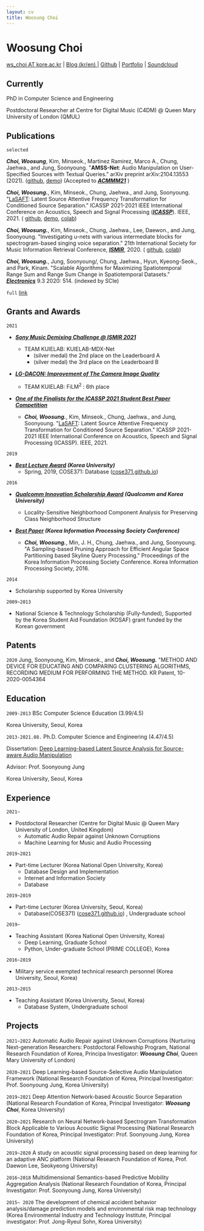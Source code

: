 ```yaml
---
layout: cv
title: Woosung Choi
---
```

# Woosung Choi

<div id="webaddress">
<a href="ws_choi@korea.ac.kr">ws_choi AT kore.ac.kr</a>
| <a href="http://intelligence.korea.ac.kr/members/wschoi/">Blog (kr/en) </a>
| <a href="https://github.com/ws-choi">Github</a>
| <a href="https://ws-choi.github.io/dissertation-slide/">Portfolio</a>
| <a href="https://soundcloud.com/choi-hn">Soundcloud</a>
    
</div>

## Currently

PhD in Computer Science and Engineering

Postdoctoral Researcher at Centre for Digital Music (C4DM) @ Queen Mary University of London (QMUL)

## Publications

`selected`

***Choi, Woosung***, Kim, Minseok., Martinez Ramirez, Marco A., Chung, Jaehwa., and Jung, Soonyoung. "**AMSS-Net**: Audio Manipulation on User-Specified Sources with Textual Queries." arXiv preprint arXiv:2104.13553 (2021). ([github](https://github.com/kuielab/AMSS-Net), [demo](https://kuielab.github.io/AMSS-Net/)) (Accepted to ***[ACMMM21](https://2021.acmmm.org/)*** )

***Choi, Woosung.***, Kim, Minseok., Chung, Jaehwa., and Jung, Soonyoung. "[LaSAFT](https://paperswithcode.com/paper/lasaft-latent-source-attentive-frequency): Latent Source Attentive Frequency Transformation for Conditioned Source Separation." ICASSP 2021-2021 IEEE International Conference on Acoustics, Speech and Signal Processing (***[ICASSP](https://2021.ieeeicassp.org/)***). IEEE, 2021. ( [github](https://github.com/ws-choi/Conditioned-Source-Separation-LaSAFT), [demo](http://lasaft.github.io/), [colab](https://colab.research.google.com/github/ws-choi/Conditioned-Source-Separation-LaSAFT/blob/main/colab_demo/LaSAFT_with_GPoCM_Stella_Jang_Example.ipynb)) 

***Choi, Woosung.***, Kim, Minseok., Chung, Jaehwa., Lee, Daewon., and Jung, Soonyoung. "Investigating u-nets with various intermediate blocks for spectrogram-based singing voice separation." 21th International Society for Music Information Retrieval Conference, ***[ISMIR](https://program.ismir2020.net/poster_2-04.html)***, 2020. ( [github](https://github.com/ws-choi/ISMIR2020_U_Nets_SVS), [colab](https://colab.research.google.com/github/ws-choi/ISMIR2020_U_Nets_SVS/blob/master/colab_demo/TFC_TDF_Net_Large.ipynb))

***Choi, Woosung.***, Jung, Soonyoung/, Chung, Jaehwa., Hyun, Kyeong-Seok., and Park, Kinam. "Scalable Algorithms for Maximizing Spatiotemporal Range Sum and Range Sum Change in Spatiotemporal Datasets." ***[Electronics](https://www.mdpi.com/2079-9292/9/3/514)*** 9.3 2020: 514. (indexed by SCIe)

`full`
[link](https://scholar.google.com/citations?user=zVirpHQAAAAJ&hl=ko)

## Grants and Awards

`2021`
- ***[Sony Music Demixing Challenge @ ISMIR 2021](https://github.com/kuielab/mdx-net)***
    - TEAM KUIELAB: KUIELAB-MDX-Net
        - (silver medal) the 2nd place on the Leaderboard A
        - (silver medal) the 3rd place on the Leaderboard B 
- ***[LG-DACON: Improvement of The Camera Image Quality](https://dacon.io/competitions/official/235746/overview/description)***
    - TEAM KUIELAB: FiLM${}^2$ : 6th place

- ***[One of the Finalists for the ICASSP 2021 Student Best Paper Competition](https://ieeexplore.ieee.org/document/9413896/)***
    - ***Choi, Woosung.***, Kim, Minseok., Chung, Jaehwa., and Jung, Soonyoung. "[LaSAFT](https://paperswithcode.com/paper/lasaft-latent-source-attentive-frequency): Latent Source Attentive Frequency Transformation for Conditioned Source Separation." ICASSP 2021-2021 IEEE International Conference on Acoustics, Speech and Signal Processing (ICASSP). IEEE, 2021. 

`2019`
- ***[Best Lecture Award](https://www.korea.ac.kr/cop/bestLecture/bestLectureList.do?siteId=university#) (Korea University)***
    - Spring, 2019, COSE371: Database ([cose371.github.io](https://cose371.github.io/))

`2016`
- ***[Qualcomm Innovation Scholarship Award](https://1drv.ms/p/s!AszT-SZB_jBylxqwb5M7jddIE9Tk?e=6dOqAG) (Qualcomm and Korea University)***
    - Locality-Sensitive Neighborhood Component Analysis for Preserving Class Neighborhood Structure

- ***[Best Paper](https://www.researchgate.net/publication/316336290_An_Efficient_Angular_Space_Partitioning_Based_Skyline_Query_Processing_Using_Sampling-Based_Pruning) (Korea Information Processing Society Conference)***
    - ***Choi, Woosung.***, Min, J. H., Chung, Jaehwa., and Jung, Soonyoung. "A Sampling-based Pruning Approach for Efficient Angular Space Partitioning based Skyline Query Processing." Proceedings of the Korea Information Processing Society Conference. Korea Information Processing Society, 2016.

`2014`
- Scholarship supported by Korea University

`2009~2013`
- National Science & Technology Scholarship (Fully-funded), Supported by the Korea Student Aid Foundation (KOSAF) grant funded by the Korean government

## Patents

`2020`
Jung, Soonyoung, Kim, Minseok., and ***Choi, Woosung.*** "METHOD AND DEVICE FOR EDUCATING AND COMPARING CLUSTERING ALGORITHMS, RECORDING MEDIUM FOR PERFORMING THE METHOD. KR Patent, 10-2020-0054364


## Education

`2009-2013`
BSc Computer Science Education (3.99/4.5)

Korea University, Seoul, Korea

`2013-2021.08.`
Ph.D. Computer Science and Engineering (4.47/4.5)

Dissertation: [Deep Learning-based Latent Source Analysis for Source-aware Audio Manipulation](assets/dissertation.pdf)

Advisor: Prof. Soonyoung Jung

Korea University, Seoul, Korea

## Experience

`2021~` 
- Postdoctoral Researcher (Centre for Digital Music @ Queen Mary University of London, United Kingdom)
    - Automatic Audio Repair against Unknown Corruptions
    - Machine Learning for Music and Audio Processing

`2019~2021` 
- Part-time Lecturer (Korea National Open University, Korea)
    - Database Design and Implementation
    - Internet and Information Society
    - Database

`2019~2019` 
- Part-time Lecturer (Korea University, Seoul, Korea)
    - Database(COSE371) ([cose371.github.io](https://cose371.github.io/)) , Undergraduate school

`2019~`
- Teaching Assistant (Korea National Open University, Korea)
    - Deep Learning, Graduate School
    - Python, Under-graduate School (PRIME COLLEGE), Korea

`2016~2019`
- Military service exempted technical research personnel (Korea University, Seoul, Korea)

`2013~2015`
- Teaching Assistant (Korea University, Seoul, Korea)
    - Database System, Undergraduate school


## Projects

`2021~2022`
Automatic Audio Repair against Unknown Corruptions (Nurturing Next-generation Researchers: Postdoctoral Fellowship Program, National Research Foundation of Korea, Principa Investigator: ***Woosung Choi***, Queen Mary University of London)

`2020~2021`
Deep Learning-based Source-Selective Audio Manipulation Framework (National Research Foundation of Korea, Principal Investigator: Prof. Soonyoung Jung, Korea University)

`2019~2021`
Deep Attention Network-based Acoustic Source Separation (National Research Foundation of Korea, Principal Investigator: ***Woosung Choi***, Korea University)

`2020~2021`
Research on Neural Network-based Spectrogram Transformation Block Applicable to Various Acoustic Signal Processing (National Research Foundation of Korea, Principal Investigator: Prof. Soonyoung Jung, Korea University)

`2019~2020`
A study on acoustic signal processing based on deep learning for an adaptive ANC platform (National Research Foundation of Korea, Prof. Daewon Lee, Seokyeong University)

`2016~2018`
Multidimensional Semantics-based Predictive Mobility Aggregation Analysis (National Research Foundation of Korea, Principal Investigator: Prof. Soonyoung Jung, Korea University)

`2015~ 2020`
The development of chemical accident behavior analysis/damage prediction models and environmental risk map technology (Korea Environmental Industry and Technology
Institute, Principal investigator: Prof. Jong-Ryeul Sohn, Korea University)

<!-- ### Footer

Last updated: Feb 2021 -->


